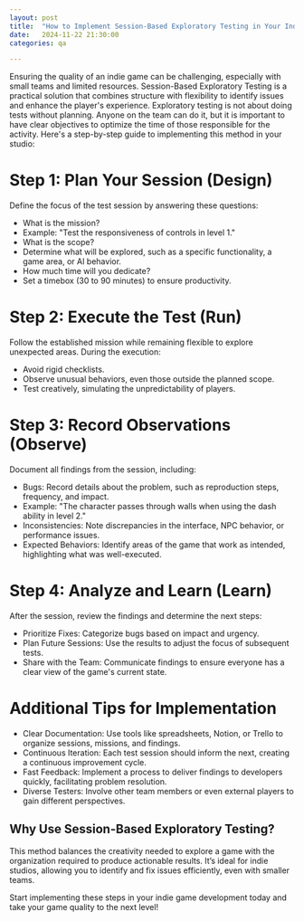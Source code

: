 ```yaml
---
layout: post
title:  "How to Implement Session-Based Exploratory Testing in Your Indie Game"
date:   2024-11-22 21:30:00 
categories: qa

---
```

Ensuring the quality of an indie game can be challenging, especially with small teams and limited resources. 
Session-Based Exploratory Testing is a practical solution that combines structure with flexibility to identify 
issues and enhance the player's experience. Exploratory testing is not about doing tests without planning. Anyone on the team can do it, 
but it is important to have clear objectives to optimize the time of those responsible for the activity. 
Here's a step-by-step guide to implementing this method in your studio:


# Step 1: Plan Your Session (Design)
Define the focus of the test session by answering these questions:

- What is the mission?
- Example: "Test the responsiveness of controls in level 1."
- What is the scope?
- Determine what will be explored, such as a specific functionality, a game area, or AI behavior.
- How much time will you dedicate?
- Set a timebox (30 to 90 minutes) to ensure productivity.


# Step 2: Execute the Test (Run)
Follow the established mission while remaining flexible to explore unexpected areas. During the execution:

- Avoid rigid checklists.
- Observe unusual behaviors, even those outside the planned scope.
- Test creatively, simulating the unpredictability of players.


# Step 3: Record Observations (Observe)
Document all findings from the session, including:

- Bugs: Record details about the problem, such as reproduction steps, frequency, and impact.
- Example: "The character passes through walls when using the dash ability in level 2."
- Inconsistencies: Note discrepancies in the interface, NPC behavior, or performance issues.
- Expected Behaviors: Identify areas of the game that work as intended, highlighting what was well-executed.


# Step 4: Analyze and Learn (Learn)
After the session, review the findings and determine the next steps:

- Prioritize Fixes: Categorize bugs based on impact and urgency.
- Plan Future Sessions: Use the results to adjust the focus of subsequent tests.
- Share with the Team: Communicate findings to ensure everyone has a clear view of the game's current state.


# Additional Tips for Implementation
- Clear Documentation: Use tools like spreadsheets, Notion, or Trello to organize sessions, missions, and findings.
- Continuous Iteration: Each test session should inform the next, creating a continuous improvement cycle.
- Fast Feedback: Implement a process to deliver findings to developers quickly, facilitating problem resolution.
- Diverse Testers: Involve other team members or even external players to gain different perspectives.


## Why Use Session-Based Exploratory Testing?
This method balances the creativity needed to explore a game with the organization required to produce actionable results. It’s ideal for indie studios, allowing you to identify and fix issues efficiently, even with smaller teams.

Start implementing these steps in your indie game development today and take your game quality to the next level!
